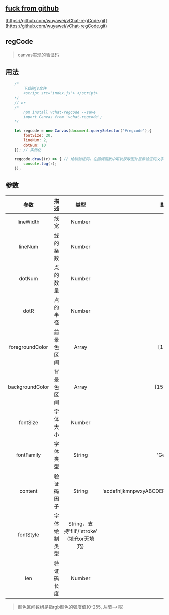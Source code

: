 
## [fuck from github](https://github.com/wuyawei/vChat-regCode.git)
[https://github.com/wuyawei/vChat-regCode.git](https://github.com/wuyawei/vChat-regCode.git)

## regCode
> canvas实现的验证码
## 用法
``` javascript
    /* 
        下载的js文件
        <script src="index.js"> </script>
    */
    // or
    /* 
        npm install vchat-regcode --save
        import Canvas from 'vchat-regcode';
    */
    
    let regcode = new Canvas(document.querySelector('#regcode'),{
        fontSize: 20,
        lineNum: 2,
        dotNum: 10
    }); // 实例化
    
    regcode.draw((r) => { // 绘制验证码，在回调函数中可以获取图片显示验证码文字，从而判断与用户输入的是否一致
        console.log(r);
    });
```
## 参数

| 参数 | 描述 | 类型 | 默认值 |
| :-: | :-: | :-: | :-: | 
| lineWidth | 线宽 | Number | 0.5 |
| lineNum | 线的条数 | Number | 2 |
| dotNum  | 点的数量 | Number | 10 |
| dotR  | 点的半径 | Number | 1 |
| foregroundColor  | 前景色区间 | Array | [10, 80] |
| backgroundColor  | 背景色区间 | Array | [150, 250] |
| fontSize  | 字体大小 | Number | 28 |
| fontFamily  | 字体类型 | String | 'Georgia' |
| content  | 验证码因子 | String | 'acdefhijkmnpwxyABCDEFGHJKMNPQWXY12345789' |
| fontStyle | 字体绘制类型 | String，支持'fill'/'stroke' (填充or无填充)| fill
| len  | 验证码长度 | Number | 4 |

> 颜色区间数组是指rgb颜色的强度值(0-255, 从暗—>亮)
